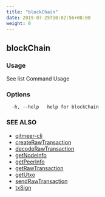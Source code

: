 ```yaml
---
title: "blockChain"
date: 2019-07-25T10:02:56+08:00
weight: 0
---
```


## blockChain



### Usage

See list Command Usage

### Options

```
  -h, --help   help for blockChain
```

### SEE ALSO

* [qitmeer-cli](/en/reference/qitmeer-cli/)	 
* [createRawTransaction](/en/reference/qitmeer-cli/blockchain/createrawtransaction/)	 
* [decodeRawTransaction](/en/reference/qitmeer-cli/blockchain/decoderawtransaction/)	 
* [getNodeInfo](/en/reference/qitmeer-cli/blockchain/getnodeinfo/)	 
* [getPeerInfo](/en/reference/qitmeer-cli/blockchain/getpeerinfo/)	 
* [getRawTransaction](/en/reference/qitmeer-cli/blockchain/getrawtransaction/)	 
* [getUtxo](/en/reference/qitmeer-cli/blockchain/getutxo/)	 
* [sendRawTransaction](/en/reference/qitmeer-cli/blockchain/sendrawtransaction/)	 
* [txSign](/en/reference/qitmeer-cli/blockchain/txsign/)	 

